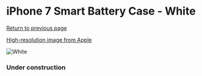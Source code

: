 # iPhone 7 Smart Battery Case - White

[Return to previous page](/iphone_7)

[High-resolution image from Apple](https://store.storeimages.cdn-apple.com/8756/as-images.apple.com/is/MN012?wid=4500&hei=4500&fmt=png)

<div style="width: 384px"><img src="/everypreview/MN012.png" alt="White"></div>

### Under construction
